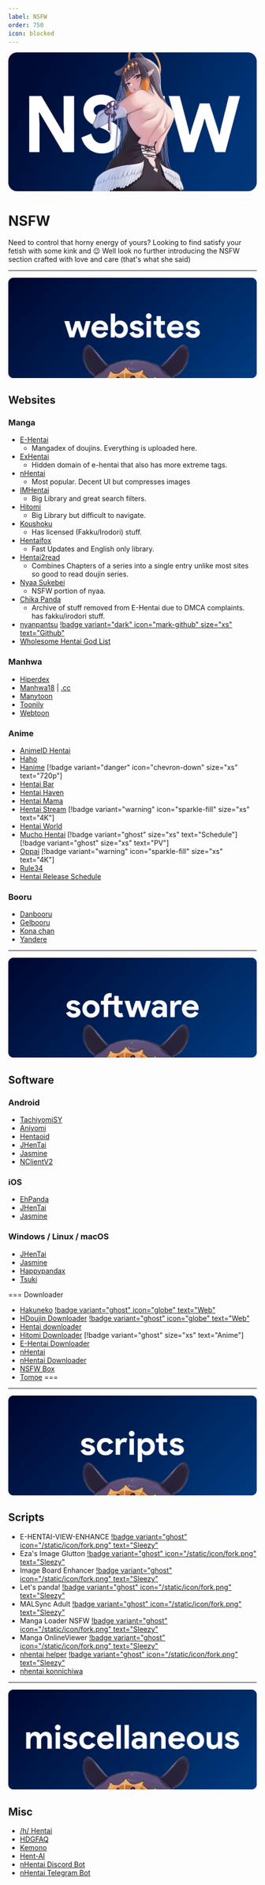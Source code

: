 ```yaml
---
label: NSFW
order: 750
icon: blocked
---
```


![](/static/thumb/nsfw.png)
# NSFW
Need to control that horny energy of yours? Looking to find satisfy your fetish with some kink and :wink: Well look no further introducing the NSFW section crafted with love and care (that's what she said)

___
![](/static/banner/sites.png)
## Websites

### Manga
- [E-Hentai](https://e-hentai.org/)
    - Mangadex of doujins. Everything is uploaded here.
- [ExHentai](https://exhentai.org/)
    - Hidden domain of e-hentai that also has more extreme tags. 
- [nHentai](https://nhentai.net/)
    - Most popular. Decent UI but compresses images
- [IMHentai](https://imhentai.xxx/)
    - Big Library and great search filters.
- [Hitomi](https://hitomi.la/)
    - Big Library but difficult to navigate.
- [Koushoku](https://ksk.moe/)
    - Has licensed (Fakku/Irodori) stuff.
- [Hentaifox](https://hentaifox.com/ )
    - Fast Updates and English only library.
- [Hentai2read](https://hentai2read.com/)
    - Combines Chapters of a series into a single entry unlike most sites so good to read doujin series.
- [Nyaa Sukebei](https://sukebei.nyaa.si/)
    - NSFW portion of nyaa.
- [Chika Panda](https://panda.chaika.moe/)
    - Archive of stuff removed from E-Hentai due to DMCA complaints. has fakku/irodori stuff.
- [nyanpantsu](https://nyanpantsu.vercel.app/) [!badge variant="dark" icon="mark-github" size="xs" text="Github"](https://github.com/purpleblueslime/nyanpantsu)
- [Wholesome Hentai God List](https://wholesomelist.com/)

### Manhwa
- [Hiperdex](https://hiperdex.com/)
- [Manhwa18](http://manhwa18.com/) | [.cc](https://manhwa18.cc/)
- [Manytoon](https://manytoon.com/)
- [Toonily](https://toonily.com/)
- [Webtoon](https://www.webtoon.xyz/)

### Anime
- [AnimeID Hentai](https://animeidhentai.com/)
- [Haho](https://haho.moe/)
- [Hanime](https://hanime.tv/) [!badge variant="danger" icon="chevron-down" size="xs" text="720p"]
- [Hentai Bar](https://hentaibar.com/)
- [Hentai Haven](https://hentaihaven.xxx/)
- [Hentai Mama](https://hentaimama.io/)
- [Hentai Stream](https://hstream.moe/) [!badge variant="warning" icon="sparkle-fill" size="xs" text="4K"]
- [Hentai World](https://hentaiworld.tv/)
- [Mucho Hentai](https://muchohentai.com/) [!badge variant="ghost" size="xs" text="Schedule"] [!badge variant="ghost" size="xs" text="PV"]
- [Oppai](https://oppai.stream/) [!badge variant="warning" icon="sparkle-fill" size="xs" text="4K"]
- [Rule34](https://www.rule34.dev/)
- [Hentai Release Schedule](https://www.underhentai.net/releases/)

### Booru
- [Danbooru](https://danbooru.donmai.us/)
- [Gelbooru](https://gelbooru.com/)
- [Kona chan](https://konachan.com/)
- [Yandere](https://yande.re/post)

___
![](/static/banner/software.png)
## Software

### Android
- [TachiyomiSY](https://github.com/jobobby04/TachiyomiSY)
- [Aniyomi](https://github.com/jmir1/aniyomi-mpv-beta)
- [Hentaoid](https://github.com/avluis/Hentoid)
- [JHenTai](https://github.com/jiangtian616/JHenTai)
- [Jasmine](https://github.com/niuhuan/jasmine)
- [NClientV2](https://github.com/Dar9586/NClientV2)

### iOS
- [EhPanda](https://github.com/EhPanda-Team/EhPanda)
- [JHenTai](https://github.com/jiangtian616/JHenTai)
- [Jasmine](https://github.com/niuhuan/jasmine)

### Windows / Linux / macOS
- [JHenTai](https://github.com/jiangtian616/JHenTai)
- [Jasmine](https://github.com/niuhuan/jasmine)
- [Happypandax](https://github.com/happypandax/happypandax)
- [Tsuki](https://github.com/Gusb3ll/Tsuki)

=== Downloader

- [Hakuneko](https://github.com/manga-download/hakuneko) [!badge variant="ghost" icon="globe" text="Web"](https://hakuneko.download/)
- [HDoujin Downloader](https://github.com/HDoujinDownloader/HDoujinDownloader) [!badge variant="ghost" icon="globe" text="Web"](https://doujindownloader.com/)
- [Hentai downloader](https://github.com/touno-io/hentai-downloader)
- [Hitomi Downloader](https://github.com/KurtBestor/Hitomi-Downloader) [!badge variant="ghost" size="xs" text="Anime"]
- [E-Hentai Downloader](https://github.com/ccloli/E-Hentai-Downloader)
- [nHentai](https://github.com/RicterZ/nhentai)
- [nHentai Downloader](https://github.com/Xwilarg/NHentaiDownloader)
- [NSFW Box](https://github.com/Kisspeace/NsfwBox)
- [Tomoe](https://github.com/sinkaroid/tomoe)
===

___
![](/static/banner/script.png)
## Scripts
- E-HENTAI-VIEW-ENHANCE [!badge variant="ghost" icon="/static/icon/fork.png" text="Sleezy"](https://sleazyfork.org/en/scripts/397848-e-hentai-view-enhance)
- Eza's Image Glutton [!badge variant="ghost" icon="/static/icon/fork.png" text="Sleezy"](https://sleazyfork.org/en/scripts/4713-eza-s-image-glutton)
- Image Board Enhancer [!badge variant="ghost" icon="/static/icon/fork.png" text="Sleezy"](https://sleazyfork.org/en/scripts/387312-image-board-enhancer-rule34-gelbooru-e621-and-more)
- Let's panda! [!badge variant="ghost" icon="/static/icon/fork.png" text="Sleezy"](https://sleazyfork.org/en/scripts/33979-let-s-panda)
- MALSync Adult [!badge variant="ghost" icon="/static/icon/fork.png" text="Sleezy"](https://sleazyfork.org/en/scripts/387981-mal-sync-adult-fatexxxblood-edition)
- Manga Loader NSFW [!badge variant="ghost" icon="/static/icon/fork.png" text="Sleezy"](https://sleazyfork.org/en/scripts/12657-manga-loader-nsfw)
- Manga OnlineViewer [!badge variant="ghost" icon="/static/icon/fork.png" text="Sleezy"](https://sleazyfork.org/en/scripts/1319-manga-onlineviewer)
- [nhentai helper](https://github.com/Tsuk1ko/nhentai-helper) [!badge variant="ghost" icon="/static/icon/fork.png" text="Sleezy"](https://sleazyfork.org/en/scripts/375992-nhentai-helper)
- [nhentai konnichiwa](https://github.com/naiymu/nhentai-konnichiwa)

___
![](/static/banner/misc.png)
## Misc
- [/h/ Hentai](https://boards.4chan.org/h/)
- [HDGFAQ](https://rentry.org/hdgfaq)
- [Kemono](https://kemono.party/)
- [Hent-AI](https://github.com/natethegreate/hent-AI)
- [nHentai Discord Bot](https://github.com/the-urban-inc/nhentai-discord-bot)
- [nHentai Telegram Bot](https://github.com/sleroq/nhentai-telegram-bot)